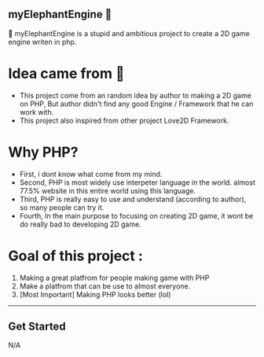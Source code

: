 ## myElephantEngine 🐘

🐘 myElephantEngine is a stupid and ambitious project to create a 2D game engine writen in php.

# Idea came from 🧠
- This project come from an random idea by author to making a 2D game on PHP, But author didn't find any good Engine / Framework that he can work with.
- This project also inspired from other project Love2D Framework.

# Why PHP?
- First, i dont know what come from my mind.
- Second, PHP is most widely use interpeter language in the world. almost 77.5% website in this entire world using this language.
- Third, PHP is really easy to use and understand (according to author), so many people can try it.
- Fourth, In the main purpose to focusing on creating 2D game, it wont be do really bad to developing 2D game.

# Goal of this project :
1. Making a great platfrom for people making game with PHP
2. Make a platfrom that can be use to almost everyone.
3. [Most Important] Making PHP looks better (lol)

------

## Get Started

N/A
